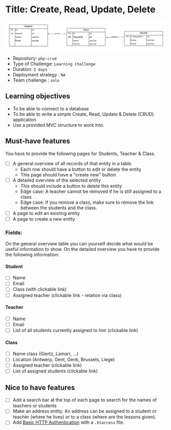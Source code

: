 # Title: Create, Read, Update, Delete

![screenshot](https://github.com/Laurent-Bosteels/crud/blob/main/img/diagram.png?raw=true)

- Repository: `php-crud`
- Type of Challenge: `Learning Challenge`
- Duration: `3 days`
- Deployment strategy : `NA`
- Team challenge : `solo`

## Learning objectives
- To be able to connect to a database
- To be able to write a simple Create, Read, Update & Delete (CRUD) application
- Use a provided MVC structure to work into.

## Must-have features
You have to provide the following pages for Students, Teacher & Class.

- [ ] A general overview of all records of that entity in a table
    * Each row should have a button to edit or delete the entity
    * This page should have a "create new" button
- [ ] A detailed overview of the selected entity
    * This should include a button to delete this entity
    * Edge case: A teacher cannot be removed if he is still assigned to a class
    * Edge case: If you remove a class, make sure to remove the link between the students and the class.
- [ ] A page to edit an existing entity
- [ ] A page to create a new entity

### Fields:
On the general overview table you can yourself decide what would be useful information to show.
On the detailed overview you have to provide the following information:

#### Student
- [ ] Name
- [ ] Email
- [ ] Class (with clickable link)
- [ ] Assigned teacher (clickable link - relation via class)

#### Teacher
- [ ] Name
- [ ] Email
- [ ] List of all students currently assigned to him (clickable link)
 
#### Class 
- [ ] Name class (Giertz, Lamarr, ...)
- [ ] Location (Antwerp, Gent, Genk, Brussels, Liege)
- [ ] Assigned teacher (clickable link)
- [ ] List of assigned students (clickable link)

## Nice to have features
- [ ] Add a search bar at the top of each page to search for the names of teachers or students
- [ ] Make an address entity. An address can be assigned to a student or teacher (where he lives) or to a class (where are the lessons given).
- [ ] Add [Basic HTTP Authentication](https://www.lifewire.com/password-protect-single-file-with-htaccess-3467922) with a `.htaccess` file.
